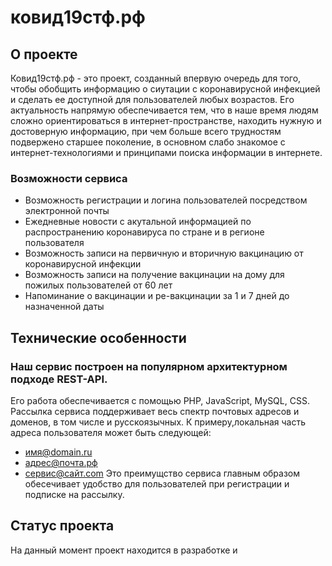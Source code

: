 # ковид19стф.рф 

## О проекте

Ковид19стф.рф - это проект, созданный впервую очередь для того, чтобы обобщить информацию о сиутации с коронавирусной инфекцией и сделать ее доступной для пользователей любых возрастов. Его актуальность напрямую обеспечивается тем, что в наше время людям сложно ориентироваться в интернет-пространстве, находить нужную и достоверную информацию, при чем больше всего трудностям подвержено старшее поколение, в основном слабо знакомое с интернет-технологиями и принципами поиска информации в интернете. 
### Возможности сервиса
* Возможность регистрации и логина пользователей посредством электронной почты
* Ежедневные новости с акутальной информацией по распространению коронавируса по стране и в регионе пользователя
* Возможность записи на первичную и вторичную вакцинацию от коронавирусной инфекции
* Возможность записи на получение вакцинации на дому для пожилых пользователей от 60 лет
* Напоминание о вакцинации и ре-вакцинации за 1 и 7 дней до назначенной даты
## Технические особенности
### Наш сервис построен на популярном архитектурном подходе REST-API.
Его работа обеспечивается с помощью PHP, JavaScript, MySQL, CSS.
Рассылка сервиса поддерживает весь спектр почтовых адресов и доменов, в том числе и русскоязычных. К примеру,локальная часть адреса пользователя может быть следующей:
  - имя@domain.ru
  - адрес@почта.рф
  - сервис@сайт.com
Это преимущство сервиса главным образом обесечивает удобство для пользователей при регистрации и подписке на рассылку.


## Статус проекта
На данный момент проект находится в разработке и 
    
    



